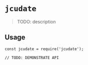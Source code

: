 # `jcudate`

> TODO: description

## Usage

```
const jcudate = require('jcudate');

// TODO: DEMONSTRATE API
```
